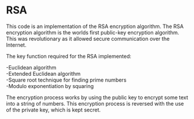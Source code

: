 # RSA

This code is an implementation of the RSA encryption algorithm. The RSA encryption algorithm is the worlds first public-key encryption algorithm. 
This was revolutionary as it allowed secure communication over the Internet.  

The key function required for the RSA implemented:

-Euclidean algorithm\
-Extended Euclidean algorithm\
-Square root technique for finding prime numbers\
-Modulo exponentiation by squaring

The encryption process works by using the public key to encrypt some text into a string of numbers. This encryption process is reversed with the use of the private key, which is kept secret. 
